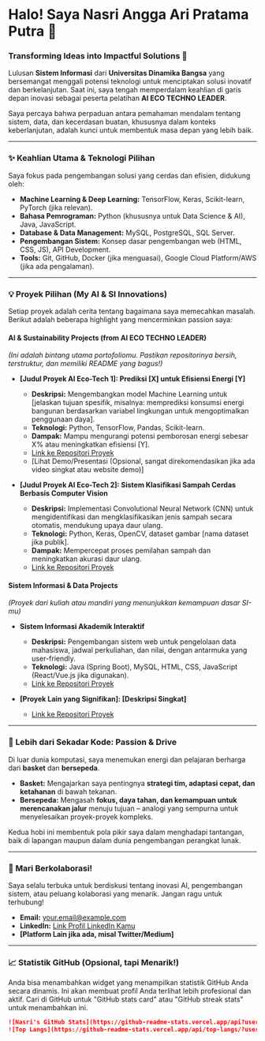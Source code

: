 # Halo! Saya Nasri Angga Ari Pratama Putra 👋

### Transforming Ideas into Impactful Solutions 🚀

Lulusan **Sistem Informasi** dari **Universitas Dinamika Bangsa** yang bersemangat menggali potensi teknologi untuk menciptakan solusi inovatif dan berkelanjutan. Saat ini, saya tengah memperdalam keahlian di garis depan inovasi sebagai peserta pelatihan **AI ECO TECHNO LEADER**.

Saya percaya bahwa perpaduan antara pemahaman mendalam tentang sistem, data, dan kecerdasan buatan, khususnya dalam konteks keberlanjutan, adalah kunci untuk membentuk masa depan yang lebih baik.

---

### ✨ Keahlian Utama & Teknologi Pilihan

Saya fokus pada pengembangan solusi yang cerdas dan efisien, didukung oleh:

* **Machine Learning & Deep Learning:** TensorFlow, Keras, Scikit-learn, PyTorch (jika relevan).
* **Bahasa Pemrograman:** Python (khususnya untuk Data Science & AI), Java, JavaScript.
* **Database & Data Management:** MySQL, PostgreSQL, SQL Server.
* **Pengembangan Sistem:** Konsep dasar pengembangan web (HTML, CSS, JS), API Development.
* **Tools:** Git, GitHub, Docker (jika menguasai), Google Cloud Platform/AWS (jika ada pengalaman).

---

### 💡 Proyek Pilihan (My AI & SI Innovations)

Setiap proyek adalah cerita tentang bagaimana saya memecahkan masalah. Berikut adalah beberapa highlight yang mencerminkan passion saya:

#### **AI & Sustainability Projects (from AI ECO TECHNO LEADER)**

*(Ini adalah bintang utama portofoliomu. Pastikan repositorinya bersih, terstruktur, dan memiliki README yang bagus!)*

* **[Judul Proyek AI Eco-Tech 1]: Prediksi [X] untuk Efisiensi Energi [Y]**
    * **Deskripsi:** Mengembangkan model Machine Learning untuk [jelaskan tujuan spesifik, misalnya: memprediksi konsumsi energi bangunan berdasarkan variabel lingkungan untuk mengoptimalkan penggunaan daya].
    * **Teknologi:** Python, TensorFlow, Pandas, Scikit-learn.
    * **Dampak:** Mampu mengurangi potensi pemborosan energi sebesar X% atau meningkatkan efisiensi [Y].
    * [Link ke Repositori Proyek](https://github.com/yourusername/project-ai-eco1)
    * [Lihat Demo/Presentasi (Opsional, sangat direkomendasikan jika ada video singkat atau website demo)]

* **[Judul Proyek AI Eco-Tech 2]: Sistem Klasifikasi Sampah Cerdas Berbasis Computer Vision**
    * **Deskripsi:** Implementasi Convolutional Neural Network (CNN) untuk mengidentifikasi dan mengklasifikasikan jenis sampah secara otomatis, mendukung upaya daur ulang.
    * **Teknologi:** Python, Keras, OpenCV, dataset gambar [nama dataset jika publik].
    * **Dampak:** Mempercepat proses pemilahan sampah dan meningkatkan akurasi daur ulang.
    * [Link ke Repositori Proyek](https://github.com/yourusername/project-ai-eco2)

#### **Sistem Informasi & Data Projects**

*(Proyek dari kuliah atau mandiri yang menunjukkan kemampuan dasar SI-mu)*

* **Sistem Informasi Akademik Interaktif**
    * **Deskripsi:** Pengembangan sistem web untuk pengelolaan data mahasiswa, jadwal perkuliahan, dan nilai, dengan antarmuka yang user-friendly.
    * **Teknologi:** Java (Spring Boot), MySQL, HTML, CSS, JavaScript (React/Vue.js jika digunakan).
    * [Link ke Repositori Proyek](https://github.com/yourusername/academic-info-system)

* **[Proyek Lain yang Signifikan]: [Deskripsi Singkat]**
    * [Link ke Repositori Proyek](https://github.com/yourusername/another-project)

---

### 🏀 Lebih dari Sekadar Kode: Passion & Drive

Di luar dunia komputasi, saya menemukan energi dan pelajaran berharga dari **basket** dan **bersepeda**.

* **Basket:** Mengajarkan saya pentingnya **strategi tim, adaptasi cepat, dan ketahanan** di bawah tekanan.
* **Bersepeda:** Mengasah **fokus, daya tahan, dan kemampuan untuk merencanakan jalur** menuju tujuan – analogi yang sempurna untuk menyelesaikan proyek-proyek kompleks.

Kedua hobi ini membentuk pola pikir saya dalam menghadapi tantangan, baik di lapangan maupun dalam dunia pengembangan perangkat lunak.

---

### 🤝 Mari Berkolaborasi!

Saya selalu terbuka untuk berdiskusi tentang inovasi AI, pengembangan sistem, atau peluang kolaborasi yang menarik. Jangan ragu untuk terhubung!

* **Email:** your.email@example.com
* **LinkedIn:** [Link Profil LinkedIn Kamu](https://www.linkedin.com/in/yourlinkedinprofile)
* **[Platform Lain jika ada, misal Twitter/Medium]**

---

### 📈 Statistik GitHub (Opsional, tapi Menarik!)

Anda bisa menambahkan widget yang menampilkan statistik GitHub Anda secara dinamis. Ini akan membuat profil Anda terlihat lebih profesional dan aktif. Cari di GitHub untuk "GitHub stats card" atau "GitHub streak stats" untuk menambahkan ini.

```markdown
![Nasri's GitHub Stats](https://github-readme-stats.vercel.app/api?username=nasri-angga-ari-pratama-putra&show_icons=true&theme=radical)
![Top Langs](https://github-readme-stats.vercel.app/api/top-langs/?username=nasri-angga-ari-pratama-putra&layout=compact&theme=radical)
